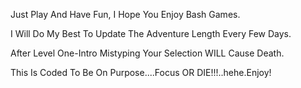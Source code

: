 Just Play And Have Fun, I Hope You Enjoy Bash Games.

I Will Do My Best To Update The Adventure Length Every Few Days. 

After Level One-Intro Mistyping Your Selection WILL Cause Death.

This Is Coded To Be On Purpose....Focus OR DIE!!!..hehe.Enjoy!
